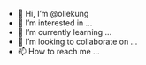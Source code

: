 - 👋 Hi, I’m @ollekung
- 👀 I’m interested in ...
- 🌱 I’m currently learning ...
- 💞️ I’m looking to collaborate on ...
- 📫 How to reach me ...

<!---
ollekung/ollekung is a ✨ special ✨ repository because its `README.md` (this file) appears on your GitHub profile.
You can click the Preview link to take a look at your changes.
--->
